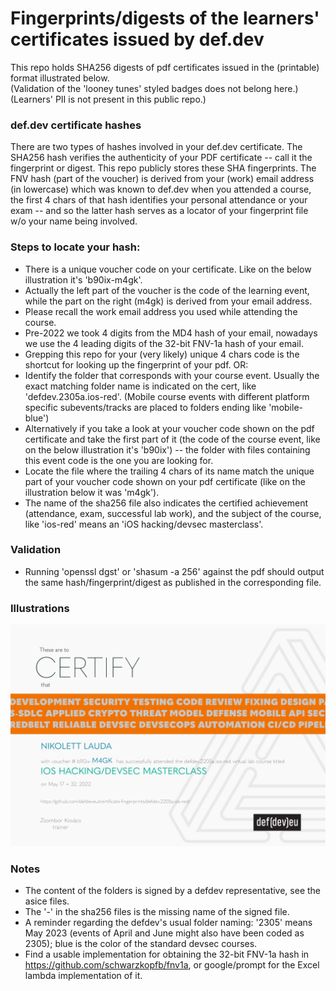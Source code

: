 # Fingerprints/digests of the learners' certificates issued by def.dev

This repo holds SHA256 digests of pdf certificates issued in the (printable) format illustrated below.  
(Validation of the 'looney tunes' styled badges does not belong here.)  
(Learners' PII is not present in this public repo.)  

### def.dev certificate hashes
There are two types of hashes involved in your def.dev certificate. The SHA256 hash verifies the authenticity of your PDF certificate -- call it the fingerprint or digest. This repo publicly stores these SHA fingerprints. The FNV hash (part of the voucher) is derived from your (work) email address (in lowercase) which was known to def.dev when you attended a course, the first 4 chars of that hash identifies your personal attendance or your exam -- and so the latter hash serves as a locator of your fingerprint file w/o your name being involved.

### Steps to locate your hash:
* There is a unique voucher code on your certificate. Like on the below illustration it's 'b90ix-m4gk'.
* Actually the left part of the voucher is the code of the learning event, while the part on the right (m4gk) is derived from your email address.
* Please recall the work email address you used while attending the course.
* Pre-2022 we took 4 digits from the MD4 hash of your email, nowadays we use the 4 leading digits of the 32-bit FNV-1a hash of your email.
* Grepping this repo for your (very likely) unique 4 chars code is the shortcut for looking up the fingerprint of your pdf. OR: 
* Identify the folder that corresponds with your course event. Usually the exact matching folder name is indicated on the cert, like 'defdev.2305a.ios-red'. (Mobile course events with different platform specific subevents/tracks are placed to folders ending like 'mobile-blue')
* Alternatively if you take a look at your voucher code shown on the pdf certificate and take the first part of it (the code of the course event, like on the below illustration it's 'b90ix') -- the folder with files containing this event code is the one you are looking for.
* Locate the file where the trailing 4 chars of its name match the unique part of your voucher code shown on your pdf certificate (like on the illustration below it was 'm4gk').
* The name of the sha256 file also indicates the certified achievement (attendance, exam, successful lab work), and the subject of the course, like 'ios-red' means an 'iOS hacking/devsec masterclass'.

### Validation
* Running 'openssl dgst' or 'shasum -a 256' against the pdf should output the same hash/fingerprint/digest as published in the corresponding file.

### Illustrations
![](readme.illustration1.png)

### Notes
* The content of the folders is signed by a defdev representative, see the asice files.
* The '-' in the sha256 files is the missing name of the signed file.
* A reminder regarding the defdev's usual folder naming: '2305' means May 2023 (events of April and June might also have been coded as 2305); blue is the color of the standard devsec courses.
* Find a usable implementation for obtaining the 32-bit FNV-1a hash in https://github.com/schwarzkopfb/fnv1a, or google/prompt for the Excel lambda implementation of it.
